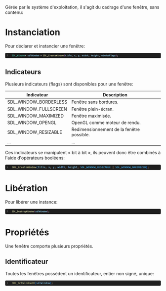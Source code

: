 Gérée par le système d'exploitation, il s'agit du cadrage d'une fenêtre, sans contenu:

# Instanciation

Pour déclarer et instancier une fenêtre:

![Fenêtre](Images/SDLCreateWindow.png)

## Indicateurs

Plusieurs indicateurs (flags) sont disponibles pour une fenêtre:

|Indicateur           |Description                              |
|---------------------|-----------------------------------------|
|SDL_WINDOW_BORDERLESS|Fenêtre sans bordures.                   |
|SDL_WINDOW_FULLSCREEN|Fenêtre plein-écran.                     |
|SDL_WINDOW_MAXIMIZED |Fenêtre maximisée.                       |
|SDL_WINDOW_OPENGL    |OpenGL comme moteur de rendu.            |
|SDL_WINDOW_RESIZABLE |Redimensionnement de la fenêtre possible.|
|...                  |...                                      |

Ces indicateurs se manipulent « bit à bit », ils peuvent donc être combinés à l'aide d'opérateurs booléens:

![Indicateurs](Images/SDLWindowFlags.png)

# Libération

Pour libérer une instance:

![SDL destroy window](Images/SDLDestroyWindow.png)

# Propriétés

Une fenêtre comporte plusieurs propriétés.

## Identificateur

Toutes les fenêtres possèdent un identificateur, entier non signé, unique:

![Identificateur](Images/SDLGetWindowID.png)
